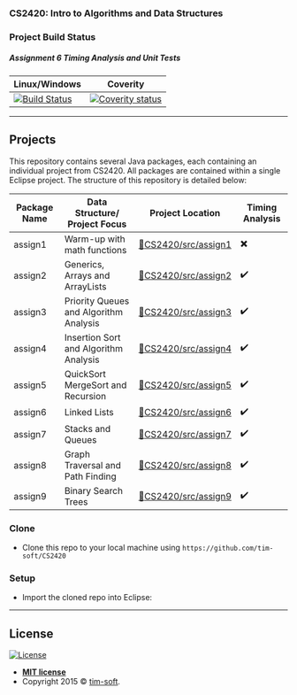 ### CS2420: Intro to Algorithms and Data Structures

### Project Build Status 
##### Assignment 6 Timing Analysis and Unit Tests
Linux/Windows  | Coverity
------------- | ------------- | 
[![Build Status](https://travis-ci.org/tim-soft/CS2420.svg?branch=master)](https://travis-ci.org/tim-soft/CS2420) | [![Coverity status](https://scan.coverity.com/projects/6620/badge.svg?flat=1)](https://scan.coverity.com/projects/6620)

---

## Projects
 This repository contains several Java packages, each containing an individual project from CS2420. All packages are contained within a single Eclipse project. The structure of this repository is detailed below: 


| Package Name | Data Structure/ Project Focus   | Project Location  | Timing Analysis |
| ------------- | ------------- | ------------- | --- |
| assign1 | Warm-up with math functions   | [:link:CS2420/src/assign1](https://github.com/tim-soft/CS2420/tree/master/CS2420/src/assign1) | :heavy_multiplication_x: |
| assign2 | Generics, Arrays and ArrayLists        | [:link:CS2420/src/assign2](https://github.com/tim-soft/CS2420/tree/master/CS2420/src/assign2) | :heavy_check_mark: |
| assign3 | Priority Queues and Algorithm Analysis | [:link:CS2420/src/assign3](https://github.com/tim-soft/CS2420/tree/master/CS2420/src/assign3) | :heavy_check_mark: |
| assign4 | Insertion Sort and Algorithm Analysis  | [:link:CS2420/src/assign4](https://github.com/tim-soft/CS2420/tree/master/CS2420/src/assign4) | :heavy_check_mark: |
| assign5 | QuickSort MergeSort and Recursion      | [:link:CS2420/src/assign5](https://github.com/tim-soft/CS2420/tree/master/CS2420/src/assign5) | :heavy_check_mark: |
| assign6 | Linked Lists                           | [:link:CS2420/src/assign6](https://github.com/tim-soft/CS2420/tree/master/CS2420/src/assign6) | :heavy_check_mark: |
| assign7 | Stacks and Queues                      | [:link:CS2420/src/assign7](https://github.com/tim-soft/CS2420/tree/master/CS2420/src/assign7) | :heavy_check_mark: |
| assign8 | Graph Traversal and Path Finding       | [:link:CS2420/src/assign8](https://github.com/tim-soft/CS2420/tree/master/CS2420/src/assign8) | :heavy_check_mark: |
| assign9 | Binary Search Trees                    | [:link:CS2420/src/assign9](https://github.com/tim-soft/CS2420/tree/master/CS2420/src/assign9) | :heavy_check_mark: |

### Clone

- Clone this repo to your local machine using `https://github.com/tim-soft/CS2420`

### Setup

- Import the cloned repo into Eclipse:

---

## License

[![License](http://img.shields.io/:license-mit-blue.svg?style=flat-square)](http://badges.mit-license.org)

- **[MIT license](http://opensource.org/licenses/mit-license.php)**
- Copyright 2015 © <a href="github.com/tim-soft" target="_blank">tim-soft</a>.
